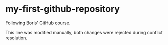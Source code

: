 # my-first-github-repository
Following Boris' GitHub course.

This line was modified manually, both changes were rejected during conflict resolution.
